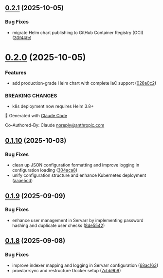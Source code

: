 ## [0.2.1](https://github.com/robbeverhelst/Preparr/compare/v0.2.0...v0.2.1) (2025-10-05)


### Bug Fixes

* migrate Helm chart publishing to GitHub Container Registry (OCI) ([30f44fe](https://github.com/robbeverhelst/Preparr/commit/30f44fe3bb6ec394081a483cfa4120c5c9c63227))

# [0.2.0](https://github.com/robbeverhelst/Preparr/compare/v0.1.10...v0.2.0) (2025-10-05)


### Features

* add production-grade Helm chart with complete IaC support ([028a0c2](https://github.com/robbeverhelst/Preparr/commit/028a0c2dee9d590742e36786127990eeca1ecf0f))


### BREAKING CHANGES

* k8s deployment now requires Helm 3.8+

🤖 Generated with [Claude Code](https://claude.com/claude-code)

Co-Authored-By: Claude <noreply@anthropic.com>

## [0.1.10](https://github.com/robbeverhelst/Preparr/compare/v0.1.9...v0.1.10) (2025-10-03)


### Bug Fixes

* clean up JSON configuration formatting and improve logging in configuration loading ([304aca8](https://github.com/robbeverhelst/Preparr/commit/304aca8838891b45f4ad6800c2fb1aef7d6ef39a))
* unify configuration structure and enhance Kubernetes deployment ([aaae5cd](https://github.com/robbeverhelst/Preparr/commit/aaae5cdfbc3c4e05a09d735b50cd78dac6552a22))

## [0.1.9](https://github.com/robbeverhelst/Preparr/compare/v0.1.8...v0.1.9) (2025-09-09)


### Bug Fixes

* enhance user management in Servarr by implementing password hashing and duplicate user checks ([8de5542](https://github.com/robbeverhelst/Preparr/commit/8de554287b9ad4ea1bc3d406565c4a0602d703d5))

## [0.1.8](https://github.com/robbeverhelst/Preparr/compare/v0.1.7...v0.1.8) (2025-09-08)


### Bug Fixes

* improve indexer mapping and logging in Servarr configuration ([68ac163](https://github.com/robbeverhelst/Preparr/commit/68ac163b5b13c9c5ce040d8b4471b245674c37e8))
* prowlarrsync and restructure Docker setup ([7cbb9b9](https://github.com/robbeverhelst/Preparr/commit/7cbb9b95d842ab2ea24faf8afeed38da1bd13542))
